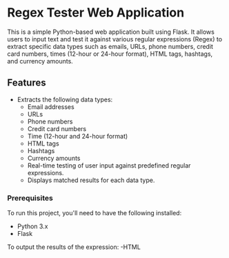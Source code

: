 # Regex Tester Web Application
This is a simple Python-based web application built using Flask. It allows users to input text and test it against various regular expressions (Regex) to extract specific data types such as emails, URLs, phone numbers, credit card numbers, times (12-hour or 24-hour format), HTML tags, hashtags, and currency amounts.
## Features
- Extracts the following data types:
  - Email addresses
  - URLs
  - Phone numbers
  - Credit card numbers
  - Time (12-hour and 24-hour format)
  - HTML tags
  - Hashtags
  - Currency amounts
  - Real-time testing of user input against predefined regular expressions.
  - Displays matched results for each data type.
 
### Prerequisites
To run this project, you'll need to have the following installed:
- Python 3.x
- Flask

To output the results of the expression:
 -HTML
